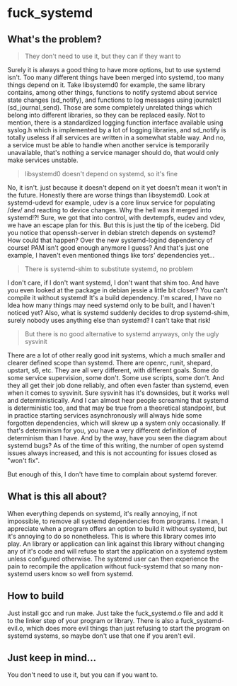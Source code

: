 # fuck_systemd

## What's the problem?

> They don't need to use it, but they can if they want to

Surely it is always a good thing to have more options, but to use systemd isn't. Too many different
things have been merged into systemd, too many things depend on it. Take libsystemd0 for example,
the same library contains, among other things, functions to notify systemd about service state
changes (sd_notify), and functions to log messages using journalctl (sd_journal_send). Those
are some completely unrelated things which belong into different libraries, so they can be replaced
easily. Not to mention, there is a standardized logging function interface available using syslog.h
which is implemented by a lot of logging libraries, and sd_notify is totally useless if all services
are written in a somewhat stable way. And no, a service must be able to handle when another service
is temporarily unavailable, that's nothing a service manager should do, that would only make services
unstable.

> libsystemd0 doesn't depend on systemd, so it's fine

No, it isn't. just because it doesn't depend on it yet doesn't mean it won't in the future. Honestly
there are worse things than libsystemd0. Look at systemd-udevd for example, udev is a core linux
service for populating /dev/ and reacting to device changes. Why the hell was it merged into systemd!?!
Sure, we got that into control, with devtempfs, eudev and vdev, we have an escape plan for this. But
this is just the tip of the iceberg. Did you notice that openssh-server in debian stretch depends on
systemd? How could that happen? Over the new systemd-logind dependency of course! PAM isn't good enough
anymore I guess? And that's just one example, I haven't even mentioned things like tors' dependencies
yet...

> There is systemd-shim to substitute systemd, no problem

I don't care, if I don't want systemd, I don't want that shim too. And have you even looked at the
package in debian jessie a little bit closer? You can't compile it without systemd! It's a build
dependency. I'm scared, I have no Idea how many things may need systemd only to be built, and I haven't
noticed yet? Also, what is systemd suddenly decides to drop systemd-shim, surely nobody uses anything
else than systemd? I can't take that risk!

> But there is no good alternative to systemd anyways, only the ugly sysvinit

There are a lot of other really good init systems, which a much smaller and clearer defined scope than
systemd. There are openrc, runit, shepard, upstart, s6, etc. They are all very different, with different
goals. Some do some service supervision, some don't. Some use scripts, some don't. And they all get their
job done reliably, and often even faster than systemd, even when it comes to sysvinit. Sure sysvinit
has it's downsides, but it works well and deterministically. And I can almost hear people screaming
that systemd is deterministic too, and that may be true from a theoretical standpoint, but in practice
starting services asynchronously will always hide some forgotten dependencies, which will skrew up
a system only occasionally. If that's determinism for you, you have a very different definition of
determinism than I have. And by the way, have you seen the diagram about systemd bugs? As of the time
of this writing, the number of open systemd issues always increased, and this is not accounting for
issues closed as "won't fix".

But enough of this, I don't have time to complain about systemd forever.

## What is this all about?

When everything depends on systemd, it's really annoying, if not impossible, to remove all systemd
dependencies from programs. I mean, I appreciate when a program offers an option to build it without
systemd, but it's annoying to do so nonetheless. This is where this library comes into play. An library
or application can link against this library without changing any of it's code and will refuse to start
the application on a systemd system unless configured otherwise. The systemd user can then experience
the pain to recompile the application without fuck-systemd that so many non-systemd users know so well
from systemd.

## How to build

Just install gcc and run make. Just take the fuck_systemd.o file and add it to the linker step of your
program or library. There is also a fuck_systemd-evil.o, which does more evil things than just refusing
to start the program on systemd systems, so maybe don't use that one if you aren't evil.

## Just keep in mind...

You don't need to use it, but you can if you want to.

